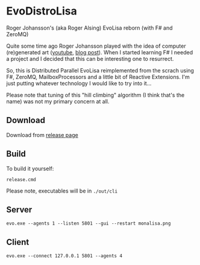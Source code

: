 # EvoDistroLisa
Roger Johansson's (aka Roger Alsing) EvoLisa reborn (with F# and ZeroMQ)

Quite some time ago Roger Johansson played with the idea of computer (re)generated art ([youtube](http://goo.gl/g6hnnm), [blog post](http://goo.gl/UY48nn)). When I started learning F# I needed a project and I decided that this can be interesting one to resurrect. 

So, this is Distributed Parallel EvoLisa reimplemented from the scrach using F#, ZeroMQ, MailboxProcessors and a little bit of Reactive Extensions. I'm just putting whatever technology I would like to try into it... 

Please note that tuning of this "hill climbing" algorithm (I think that's the name) was not my primary concern at all.

## Download

Download from [release page](https://github.com/MiloszKrajewski/EvoDistroLisa/releases)

## Build

To build it yourself:

```
release.cmd
```

Please note, executables will be in `./out/cli`

## Server
```
evo.exe --agents 1 --listen 5801 --gui --restart monalisa.png
```

## Client
```
evo.exe --connect 127.0.0.1 5801 --agents 4
```
